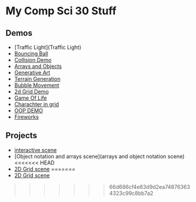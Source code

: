 # My Comp Sci 30 Stuff
## Demos
- [Traffic Light](Traffic Light)
- [Bouncing Ball](bouncingball)
- [Collision Demo](collision)
- [Arrays and Objects](circles)
- [Generative Art](art)
- [Terrain Generation](terrain)
- [Bubble Movement](bubble)
- [2d Grid Demo](2dGrid)
- [Game Of Life](LifeGame)
- [Charachter in grid](CharInGrid)
- [OOP DEMO](walker)
- [Fireworks](fireworks)



## Projects
- [interactive scene](scene)
- [Object notation and arrays scene](arrays and object notation scene)
<<<<<<< HEAD
- [2D Grid scene](memory)
=======
- [2D Grid scene](batman2dGrid)
>>>>>>> 66d686cf4e83d9d2ea748763634323c99c8bb7a2

                                                                                                                                                                                                                                                                                                                                                                                                                                                                                                                                                                                                                                                                                                                                      
